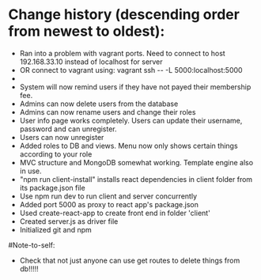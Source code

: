 # Change history (descending order from newest to oldest):
- Ran into a problem with vagrant ports. Need to connect to host 192.168.33.10 instead of localhost for server
- OR connect to vagrant using: vagrant ssh -- -L 5000:localhost:5000
- 
- System will now remind users if they have not payed their membership fee.
- Admins can now delete users from the database
- Admins can now rename users and change their roles
- User info page works completely. Users can update their username, password and can unregister.
- Users can now unregister
- Added roles to DB and views. Menu now only shows certain things according to your role
- MVC structure and MongoDB somewhat working. Template engine also in use.
- "npm run client-install" installs react dependencies in client folder from its package.json file
- Use npm run dev to run client and server concurrently
- Added port 5000 as proxy to react app's package.json
- Used create-react-app to create front end in folder 'client'
- Created server.js as driver file
- Initialized git and npm

#Note-to-self:
- Check that not just anyone can use get routes to delete things from db!!!!!